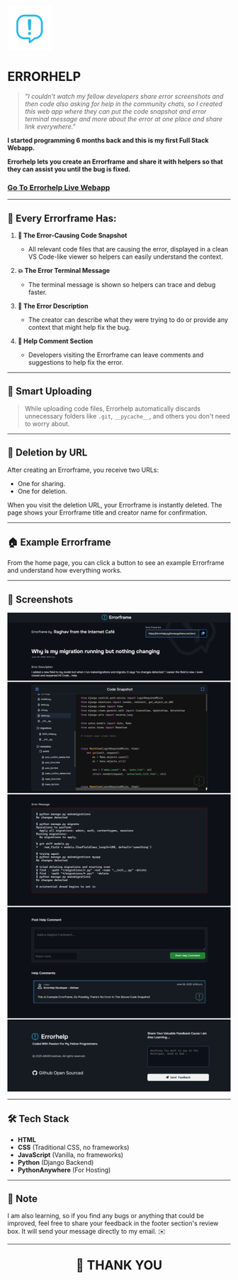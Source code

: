 <img src="staticfiles/images/logo_simple_blue.png" style="object-fit: cover; height: 100px; width: 100px;">

# ERRORHELP

> *"I couldn't watch my fellow developers share error screenshots and then code also asking for help in the community chats, so I created this web app where they can put the code snapshot and error terminal message and more about the error at one place and share link everywhere."*

**I started programming 6 months back and this is my first Full Stack Webapp.**

**Errorhelp lets you create an Errorframe and share it with helpers so that they can assist you until the bug is fixed.**

### [Go To Errorhelp Live Webapp](https://errorhelp.pythonanywhere.com)

---

## 🧩 Every Errorframe Has:

1. **🧠 The Error-Causing Code Snapshot**

   * All relevant code files that are causing the error, displayed in a clean VS Code-like viewer so helpers can easily understand the context.

2. **💥 The Error Terminal Message**

   * The terminal message is shown so helpers can trace and debug faster.

3. **📝 The Error Description**

   * The creator can describe what they were trying to do or provide any context that might help fix the bug.

4. **💬 Help Comment Section**

   * Developers visiting the Errorframe can leave comments and suggestions to help fix the error.

---

## 📁 Smart Uploading

> While uploading code files, Errorhelp automatically discards unnecessary folders like `.git`, `__pycache__`, and others you don't need to worry about.

---

## 🔗 Deletion by URL

After creating an Errorframe, you receive two URLs:

* One for sharing.
* One for deletion.

When you visit the deletion URL, your Errorframe is instantly deleted. The page shows your Errorframe title and creator name for confirmation.

---

## 🏠 Example Errorframe

From the home page, you can click a button to see an example Errorframe and understand how everything works.

---

## 📸 Screenshots

![Screenshot 1](screenshots/screenshot1.png)
![Screenshot 2](screenshots/screenshot2.png)
![Screenshot 3](screenshots/screenshot3.png)
![Screenshot 4](screenshots/screenshot4.png)
![Screenshot 5](screenshots/screenshot5.png)

---

## 🛠 Tech Stack

* **HTML**
* **CSS** (Traditional CSS, no frameworks)
* **JavaScript** (Vanilla, no frameworks)
* **Python** (Django Backend)
* **PythonAnywhere** (For Hosting)

---

## 💬 Note

I am also learning, so if you find any bugs or anything that could be improved, feel free to share your feedback in the footer section's review box. It will send your message directly to my email. ✉️

---

<h1 style="text-align: center; margin-top: 30px;">🙏 THANK YOU</h1>
